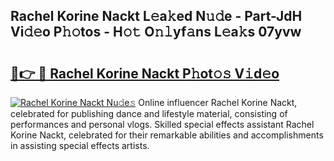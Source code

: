 ## Rachel Korine Nackt L𝚎a𝚔ed N𝚞𝚍e - Part-JdH Vi𝚍𝚎o P𝚑𝚘tos - H𝚘𝚝 O𝚗𝚕yf𝚊ns L𝚎a𝚔s 07yvw

# <h2><a href="http://kf53do.oniu.top/?m=Rachel+Korine+Nackt">🔗👉 🔴 Rachel Korine Nackt P𝚑ot𝚘𝚜 V𝚒d𝚎o</a></h2>

[![Rachel Korine Nackt Nu𝚍e𝚜](https://i.imgur.com/0qMVB7G.gif)](http://kf53do.oniu.top/?m=Rachel+Korine+Nackt)
Online influencer Rachel Korine Nackt, celebrated for publishing dance and lifestyle material, consisting of performances and personal vlogs. Skilled special effects assistant Rachel Korine Nackt, celebrated for their remarkable abilities and accomplishments in assisting special effects artists.  
